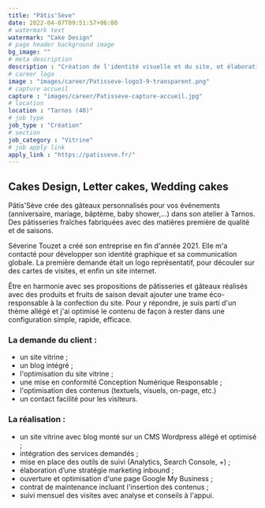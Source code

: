```yaml
---
title: "Pâtis'Sève"
date: 2022-04-07T09:51:57+06:00
# watermark text
watermark: "Cake Design"
# page header background image
bg_image: ""
# meta description
description : "Création de l'identité visuelle et du site, et élaboration d'une stratégie marketing inbound."
# career logo
image : "images/career/Patisseve-logo3-9-transparent.png"
# capture accueil
capture : "images/career/Patisseve-capture-accueil.jpg"
# location
location : "Tarnos (40)"
# job type
job_type : "Création"
# section
job_category : "Vitrine"
# job apply link
apply_link : "https://patisseve.fr/"
---
```



## Cakes Design, Letter cakes, Wedding cakes

Pâtis'Sève crée des gâteaux personnalisés pour vos événements (anniversaire, mariage, bâptème, baby shower,…) dans son atelier à Tarnos. Des pâtisseries fraîches fabriquées avec des matières première de qualité et de saisons.

Séverine Touzet a créé son entreprise  en fin d'année 2021. Elle m'a contacté pour développer son identité graphique et sa communication globale. La première demande était un logo représentatif, pour découler sur des cartes de visites, et enfin un site internet.

Être en harmonie avec ses propositions de pâtisseries et gâteaux réalisés avec des produits et fruits de saison devait ajouter une trame éco-responsable à la confection du site. Pour y répondre, je suis parti d'un thème allégé et j'ai optimisé le contenu de façon à rester dans une configuration simple, rapide, efficace.


### La demande du client :

* un site vitrine ;
* un blog intégré ;
* l'optimisation du site vitrine ;
* une mise en conformité Conception Numérique Responsable ;
* l'optimisation des contenus (textuels, visuels, on-page, etc.)
* un contact facilité pour les visiteurs.


### La réalisation :

* un site vitrine avec blog monté sur un CMS Wordpress allégé et optimisé ;
* intégration des services demandés ;
* mise en place des outils de suivi (Analytics, Search Console, +) ;
* élaboration d’une stratégie marketing inbound ;
* ouverture et optimisation d'une page Google My Business ;
* contrat de maintenance incluant l'insertion des contenus ;
* suivi mensuel des visites avec analyse et conseils à l'appui.
